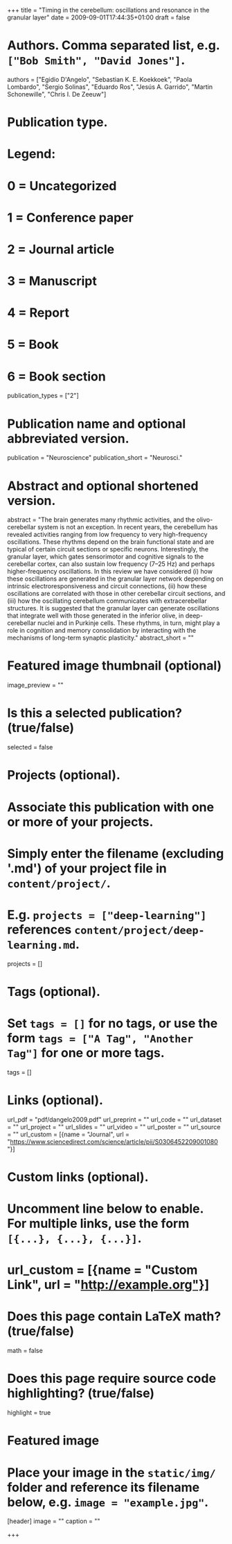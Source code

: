 +++
title = "Timing in the cerebellum: oscillations and resonance in the granular layer"
date = 2009-09-01T17:44:35+01:00
draft = false

# Authors. Comma separated list, e.g. `["Bob Smith", "David Jones"]`.
authors = ["Egidio D'Angelo", "Sebastian K. E. Koekkoek", "Paola Lombardo", "Sergio Solinas", "Eduardo Ros", "Jesús A. Garrido", "Martin Schonewille", "Chris I. De Zeeuw"]

# Publication type.
# Legend:
# 0 = Uncategorized
# 1 = Conference paper
# 2 = Journal article
# 3 = Manuscript
# 4 = Report
# 5 = Book
# 6 = Book section
publication_types = ["2"]

# Publication name and optional abbreviated version.
publication = "Neuroscience"
publication_short = "Neurosci."

# Abstract and optional shortened version.
abstract = "The brain generates many rhythmic activities, and the olivo-cerebellar system is not an exception. In recent years, the cerebellum has revealed activities ranging from low frequency to very high-frequency oscillations. These rhythms depend on the brain functional state and are typical of certain circuit sections or specific neurons. Interestingly, the granular layer, which gates sensorimotor and cognitive signals to the cerebellar cortex, can also sustain low frequency (7–25 Hz) and perhaps higher-frequency oscillations. In this review we have considered (i) how these oscillations are generated in the granular layer network depending on intrinsic electroresponsiveness and circuit connections, (ii) how these oscillations are correlated with those in other cerebellar circuit sections, and (iii) how the oscillating cerebellum communicates with extracerebellar structures. It is suggested that the granular layer can generate oscillations that integrate well with those generated in the inferior olive, in deep-cerebellar nuclei and in Purkinje cells. These rhythms, in turn, might play a role in cognition and memory consolidation by interacting with the mechanisms of long-term synaptic plasticity."
abstract_short = ""

# Featured image thumbnail (optional)
image_preview = ""

# Is this a selected publication? (true/false)
selected = false

# Projects (optional).
#   Associate this publication with one or more of your projects.
#   Simply enter the filename (excluding '.md') of your project file in `content/project/`.
#   E.g. `projects = ["deep-learning"]` references `content/project/deep-learning.md`.
projects = []

# Tags (optional).
#   Set `tags = []` for no tags, or use the form `tags = ["A Tag", "Another Tag"]` for one or more tags.
tags = []

# Links (optional).
url_pdf = "pdf/dangelo2009.pdf"
url_preprint = ""
url_code = ""
url_dataset = ""
url_project = ""
url_slides = ""
url_video = ""
url_poster = ""
url_source = ""
url_custom = [{name = "Journal", url = "https://www.sciencedirect.com/science/article/pii/S0306452209001080 "}]

# Custom links (optional).
#   Uncomment line below to enable. For multiple links, use the form `[{...}, {...}, {...}]`.
# url_custom = [{name = "Custom Link", url = "http://example.org"}]

# Does this page contain LaTeX math? (true/false)
math = false

# Does this page require source code highlighting? (true/false)
highlight = true

# Featured image
# Place your image in the `static/img/` folder and reference its filename below, e.g. `image = "example.jpg"`.
[header]
image = ""
caption = ""

+++

